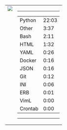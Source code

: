 
<table><tr>
<td valign="top">
  <img src="https://wakatime.com/share/@Aperture/0cd21d5d-ac4f-458d-9c71-d06f479c1297.png" />
</td>

<td valign="top">
  <hr>
  <table>
    <tr><td>Python</td><td>22:03</td></tr><tr><td>Other</td><td>3:37</td></tr><tr><td>Bash</td><td>2:11</td></tr><tr><td>HTML</td><td>1:32</td></tr><tr><td>YAML</td><td>0:26</td></tr><tr><td>Docker</td><td>0:16</td></tr><tr><td>JSON</td><td>0:16</td></tr><tr><td>Git</td><td>0:12</td></tr><tr><td>INI</td><td>0:06</td></tr><tr><td>ERB</td><td>0:01</td></tr><tr><td>VimL</td><td>0:00</td></tr><tr><td>Crontab</td><td>0:00</td></tr>
  </table>
  <hr>
</td>
</tr></table>

